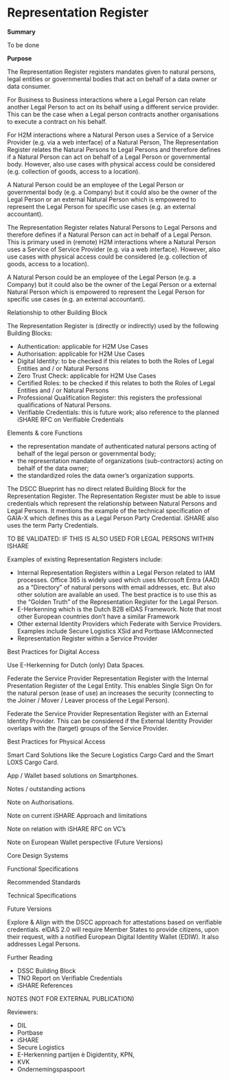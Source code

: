 # Representation Register



**Summary**&#x20;

To be done&#x20;

**Purpose**&#x20;

The Representation Register registers mandates given to natural persons, legal entities or governmental bodies that act on behalf of a data owner or data consumer.&#x20;

For Business to Business interactions where a Legal Person can relate another Legal Person to act on its behalf using a different service provider. This can be the case when a Legal person contracts another organisations to execute a contract on his behalf. &#x20;

For H2M interactions where a Natural Person uses a Service of a Service Provider (e.g. via a web interface) of a Natural Person, The Representation Register relates the Natural Persons to Legal Persons and therefore defines if a Natural Person can act on behalf of a Legal Person or governmental body. However, also use cases with physical access could be considered (e.g. collection of goods, access to a location).&#x20;

A Natural Person could be an employee of the Legal Person or governmental body (e.g. a Company) but it could also be the owner of the Legal Person or an external Natural Person which is empowered to represent the Legal Person for specific use cases (e.g. an external accountant).&#x20;

&#x20;

The Representation Register relates Natural Persons to Legal Persons and therefore defines if a Natural Person can act in behalf of a Legal Person. This is primary used in (remote) H2M interactions where a Natural Person uses a Service of Service Provider (e.g. via a web interface). However, also use cases with physical access could be considered (e.g. collection of goods, access to a location).&#x20;

A Natural Person could be an employee of the Legal Person (e.g. a Company) but it could also be the owner of the Legal Person or a external Natural Person which is empowered to represent the Legal Person for specific use cases (e.g. an external accountant).&#x20;

Relationship to other Building Block&#x20;

The Representation Register is (directly or indirectly) used by the following Building Blocks:&#x20;

* Authentication: applicable for H2M Use Cases&#x20;
* Authorisation: applicable for H2M Use Cases&#x20;
* Digital Identity: to be checked if this relates to both the Roles of Legal Entities and / or Natural Persons&#x20;
* Zero Trust Check: applicable for H2M Use Cases&#x20;
* Certified Roles: to be checked if this relates to both the Roles of Legal Entities and / or Natural Persons&#x20;
* Professional Qualification Register: this registers the professional qualifications of Natural Persons. &#x20;
* Verifiable Credentials: this is future work; also reference to the planned iSHARE RFC on Verifiable Credentials&#x20;

Elements & core Functions&#x20;

* the representation mandate of authenticated natural persons acting of behalf of the legal person or governmental body;&#x20;
* the representation mandate of organizations (sub-contractors) acting on behalf of the data owner;&#x20;
* the standardized roles the data owner’s organization supports.&#x20;

&#x20;

The DSCC Blueprint has no direct related Building Block for the Representation Register. The Representation Register must be able to issue credentials which represent the relationship between Natural Persons and Legal Persons. It mentions the example of the technical specification of GAIA-X which defines this as a Legal Person Party Credential. iSHARE also uses the term Party Credentials. &#x20;

TO BE VALIDATED: IF THIS IS ALSO USED FOR LEGAL PERSONS WITHIN ISHARE&#x20;

Examples of existing Representation Registers include:&#x20;

* Internal Representation Registers within a Legal Person related to IAM processes. Office 365 is widely used which uses Microsoft Entra (AAD) as a “Directory” of natural persons with email addresses, etc. But also other solution are available an used. The best practice is to use this as the “Golden Truth” of the Representation Register for the Legal Person.&#x20;
* E-Herkenning which is the Dutch B2B eIDAS  Framework. Note that most other European countries don’t have a similar Framework&#x20;
* Other external Identity Providers which Federate with Service Providers. Examples include Secure Logistics XSid and Portbase IAMconnected&#x20;
* Representation Register within a Service Provider&#x20;

Best Practices for Digital Access&#x20;

Use E-Herkenning for Dutch (only) Data Spaces.&#x20;

Federate the Service Provider Representation Register with the Internal Presentation Register of the Legal Entity. This enables Single Sign On for the natural person (ease of use) an increases the security (connecting to the Joiner / Mover / Leaver process of the Legal Person). &#x20;

Federate the Service Provider Representation Register with an External Identity Provider. This can be considered if the External Identity Provider overlaps with the (target) groups of the Service Provider.&#x20;

Best Practices for Physical Access&#x20;

Smart Card Solutions like the Secure Logistics Cargo Card and the Smart LOXS Cargo Card.&#x20;

App / Wallet based solutions on Smartphones.&#x20;

Notes / outstanding actions&#x20;

Note on Authorisations.&#x20;

Note on current iSHARE Approach and limitations&#x20;

Note on relation with iSHARE RFC on VC’s&#x20;

Note on European Wallet perspective (Future Versions)&#x20;

&#x20;

Core Design Systems&#x20;

&#x20;

Functional Specifications&#x20;

&#x20;

Recommended Standards&#x20;

&#x20;

Technical Specifications&#x20;

Future Versions&#x20;

Explore & Align with the DSCC approach for attestations based on verifiable credentials. eIDAS 2.0 will require Member States to provide citizens, upon their request, with a notified European Digital Identity Wallet (EDIW). It also addresses Legal Persons. &#x20;

&#x20;

Further Reading&#x20;

&#x20;

* DSSC Building Block&#x20;
* TNO Report on Verifiable Credentials&#x20;
* iSHARE References&#x20;

&#x20;

&#x20;

NOTES (NOT FOR EXTERNAL PUBLICATION)&#x20;

&#x20;

&#x20;

Reviewers:&#x20;

* DIL&#x20;
* Portbase&#x20;
* iSHARE&#x20;
* Secure Logistics&#x20;
* E-Herkenning partijen è Digidentity, KPN, &#x20;
* KVK&#x20;
* Ondernemingspaspoort&#x20;

&#x20;
